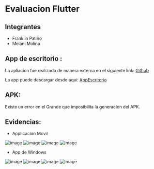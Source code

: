 # Evaluacion Flutter 

## Integrantes
* Franklin Patiño
* Melani Molina<br>

## App de escritorio :

La apliacion fue realizada de manera externa en el siguiente link: [Github](https://github.com/MelaniMolina/Desktop_app.git)

La app puede descargar desde aqui: [AppEscritorio](https://epnecuador-my.sharepoint.com/:u:/g/personal/franklin_patino_epn_edu_ec/EYAJgSbgg8lHo2QxCEnV84sB2AE7PdFogfJxfAxjyEaY3Q?e=ABeWlY)

## APK:

Existe un error en el Grande que imposibilita la generacion del APK.

## Evidencias:
* Applicacion Movil
  
![image](https://github.com/FranklinJPC/FlutterAndroidStudio/assets/117754105/048d3632-69bb-4386-8aeb-3ecdd91bbcdc)
![image](https://github.com/FranklinJPC/FlutterAndroidStudio/assets/117754105/cc2440d7-376a-48d2-83cd-3c94b477f472)
![image](https://github.com/FranklinJPC/FlutterAndroidStudio/assets/117754105/abd48c5e-faff-4323-a9e3-9f6277dab218)
![image](https://github.com/FranklinJPC/FlutterAndroidStudio/assets/117754105/332bc8b4-f571-43fa-8a58-9f405a8aaaf2)


* App de Windows
  
![image](https://github.com/FranklinJPC/FlutterAndroidStudio/assets/117754105/7f94eb17-8d21-47a1-96be-d187e29cdeb7)
![image](https://github.com/FranklinJPC/FlutterAndroidStudio/assets/117754105/df464df0-d41e-49be-87dc-120329133ae5)
![image](https://github.com/FranklinJPC/FlutterAndroidStudio/assets/117754105/56273f8d-c5bc-4dda-80b1-1d48b972ccf5)
![image](https://github.com/FranklinJPC/FlutterAndroidStudio/assets/117754105/87b3df42-d571-4e45-a73f-72e2996b30e8)
